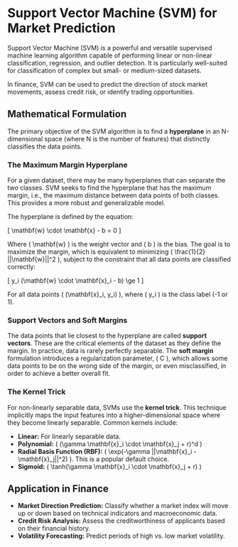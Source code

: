 # Support Vector Machine (SVM) for Market Prediction

Support Vector Machine (SVM) is a powerful and versatile supervised machine learning algorithm capable of performing linear or non-linear classification, regression, and outlier detection. It is particularly well-suited for classification of complex but small- or medium-sized datasets.

In finance, SVM can be used to predict the direction of stock market movements, assess credit risk, or identify trading opportunities.

## Mathematical Formulation

The primary objective of the SVM algorithm is to find a **hyperplane** in an N-dimensional space (where N is the number of features) that distinctly classifies the data points.

### The Maximum Margin Hyperplane

For a given dataset, there may be many hyperplanes that can separate the two classes. SVM seeks to find the hyperplane that has the maximum margin, i.e., the maximum distance between data points of both classes. This provides a more robust and generalizable model.

The hyperplane is defined by the equation:

\[ \mathbf{w} \cdot \mathbf{x} - b = 0 \]

Where \( \mathbf{w} \) is the weight vector and \( b \) is the bias. The goal is to maximize the margin, which is equivalent to minimizing \( \frac{1}{2} ||\mathbf{w}||^2 \), subject to the constraint that all data points are classified correctly:

\[ y_i (\mathbf{w} \cdot \mathbf{x}_i - b) \ge 1 \]

For all data points \( (\mathbf{x}_i, y_i) \), where \( y_i \) is the class label (-1 or 1).

### Support Vectors and Soft Margins

The data points that lie closest to the hyperplane are called **support vectors**. These are the critical elements of the dataset as they define the margin. In practice, data is rarely perfectly separable. The **soft margin** formulation introduces a regularization parameter, \( C \), which allows some data points to be on the wrong side of the margin, or even misclassified, in order to achieve a better overall fit.

### The Kernel Trick

For non-linearly separable data, SVMs use the **kernel trick**. This technique implicitly maps the input features into a higher-dimensional space where they become linearly separable. Common kernels include:
-   **Linear:** For linearly separable data.
-   **Polynomial:** \( (\gamma \mathbf{x}_i \cdot \mathbf{x}_j + r)^d \)
-   **Radial Basis Function (RBF):** \( \exp(-\gamma ||\mathbf{x}_i - \mathbf{x}_j||^2) \). This is a popular default choice.
-   **Sigmoid:** \( \tanh(\gamma \mathbf{x}_i \cdot \mathbf{x}_j + r) \)

## Application in Finance

-   **Market Direction Prediction:** Classify whether a market index will move up or down based on technical indicators and macroeconomic data.
-   **Credit Risk Analysis:** Assess the creditworthiness of applicants based on their financial history.
-   **Volatility Forecasting:** Predict periods of high vs. low market volatility.
